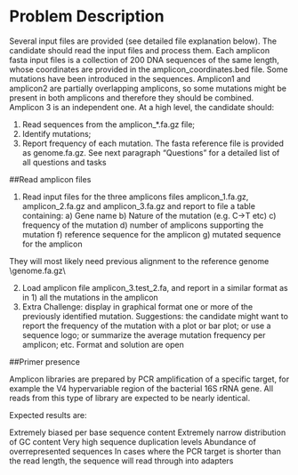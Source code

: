 # Problem Description
Several input files are provided (see detailed file explanation below).
The candidate should read the input files and process them.
Each amplicon fasta input files is a collection of 200 DNA sequences of the same length, whose coordinates are provided in the amplicon_coordinates.bed file.
Some mutations have been introduced in the sequences.
Amplicon1 and amplicon2 are partially overlapping amplicons, so some mutations might be present in both amplicons and therefore they should be combined.
Amplicon 3 is an independent one.
At a high level, the candidate should:
1)	Read sequences from the amplicon_*.fa.gz file;
2)	Identify mutations;
3)	Report frequency of each mutation.
The fasta reference file is provided as genome.fa.gz.
See next paragraph “Questions” for a detailed list of all questions and tasks

##Read amplicon files
1)	Read input files for the three amplicons files amplicon_1.fa.gz, amplicon_2.fa.gz
and amplicon_3.fa.gz and report to file a table containing:
a)	Gene name
b)  Nature of the mutation (e.g. C->T etc)
c)	frequency of the mutation
d)	number of amplicons supporting the mutation
f)	reference sequence for the amplicon
g)	mutated sequence for the amplicon

They will most likely need previous alignment to the reference genome \genome.fa.gz\

2)	Load amplicon file amplicon_3.test_2.fa, and report in a similar format as in 1)
all the mutations in the amplicon
3)	Extra Challenge: display in graphical format one or more of the previously identified mutation.
Suggestions: the candidate might want to report the frequency of the mutation with a plot or bar plot;
or use a sequence logo; or summarize the average mutation frequency per amplicon; etc. Format and solution are open

##Primer presence

Amplicon libraries are prepared by PCR amplification of a specific target,
for example the V4 hypervariable region of the bacterial 16S rRNA gene.
All reads from this type of library are expected to be nearly identical.

Expected results are:

Extremely biased per base sequence content
Extremely narrow distribution of GC content
Very high sequence duplication levels
Abundance of overrepresented sequences
In cases where the PCR target is shorter than the read length,
the sequence will read through into adapters
